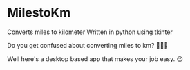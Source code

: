 # MilestoKm
Converts miles to kilometer
Written in python using tkinter 


Do you get confused about converting miles to km? 🤦‍♀️😢

Well here's a desktop based app that makes your job easy. 😉
